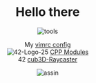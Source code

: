 <!DOCTYPE html>
<h1 align="center">Hello there</h1>
<p align="center">
<img src="https://i.ibb.co/qCPCpmn/tools.png" alt="tools" border="0">
</p>

<p align="center">
	<a>My </a>
	<a href="https://github.com/gde-alme/vimrc">vimrc config</a>
	<br>
	<img src="https://i.ibb.co/J5BwkDk/42-Logo-25.png" alt="42-Logo-25" border="0">
	<a href="https://github.com/gde-alme/CPP-modules">CPP Modules</a>
	<br>
	<a>42</a>
	<a href="https://github.com/gde-alme/cub3d-Raycaster">cub3D-Raycaster</a>
	<br>
</p>

<p align="center">
<img src="https://i.ibb.co/YR2p9jP/assin.png" alt="assin" border="0">
</p>
